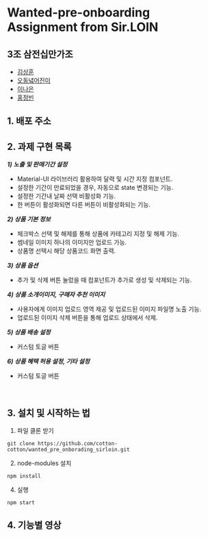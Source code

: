 # Wanted-pre-onboarding Assignment from Sir.LOIN

## 3조 삼전십만가조

- [김상훈](https://github.com/Ho0on)
- [오동녘어진이](https://github.com/eojine94)
- [이나은](https://github.com/cotton-cotton)
- [홍정빈](https://github.com/tohjbin2)

## 1. 배포 주소

## 2. 과제 구현 목록

***1) 노출 및 판매기간 설정***
- Material-UI 라이브러리 활용하여 달력 및 시간 지정 컴포넌트.
- 설정한 기간이 만료되었을 경우, 자동으로 state 변경되는 기능.
- 설정한 기간내 날짜 선택 비활성화 기능.
- 한 버튼이 활성화되면 다른 버튼이 비활성화되는 기능.

***2) 상품 기본 정보***
- 체크박스 선택 및 해제를 통해 상품에 카테고리 지정 및 해제 기능.
- 썸네일 이미지 하나의 이미지만 업로드 가능.
- 상품명 선택시 해당 상품코드 화면 출력.

***3) 상품 옵션***
- 추가 및 삭제 버튼 눌렀을 때 컴포넌트가 추가로 생성 및 삭제되는 기능.

***4) 상품 소개이미지, 구매자 추천 이미지***
- 사용자에게 이미지 업로드 영역 제공 및 업로드된 이미지 파일명 노출 기능.
- 업로드된 이미지 삭제 버튼을 통해 업로드 상태에서 삭제.

***5) 상품 배송 설정***
- 커스텀 토글 버튼

***6) 상품 혜택 허용 설정, 기타 설정***
- 커스텀 토글 버튼

<br>

## 3. 설치 및 시작하는 법

1. 파일 클론 받기

```
git clone https://github.com/cotton-cotton/wanted_pre_onborading_sirloin.git
```

2. node-modules 설치

```
npm install
```

4. 실행

```
npm start
```

## 4. 기능별 영상
